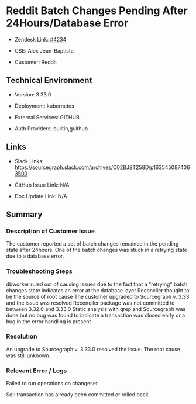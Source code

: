 

# Reddit Batch Changes Pending After 24Hours/Database Error <!-- Ticket Title  Hint: include keywords to make it searchable -->



- Zendesk Link: [#4234](https://sourcegraph.zendesk.com/agent/tickets/4234)

- CSE: Alex Jean-Baptiste

- Customer: Reddit <!-- Redact if this contains personally identifying information -->


<!-- Data populated from integration, speak to Ben Gordon or Michael Bali if not working -->

<!-- During Internal team trial, fill missing data manually (we are waiting for all data to sync) -->



## Technical Environment

- Version: 3.33.0​

- Deployment: kubernetes

- External Services: GITHUB

- Auth Providers: builtin,guithub





## Links
<!-- Data for CSE manual entry -->
- Slack Links: https://sourcegraph.slack.com/archives/C02BJ8T258D/p1635450874063500

- GitHub Issue Link: N/A

- Doc Update Link: N/A



## Summary

### Description of Customer Issue

The customer reported a set of batch changes remained in the pending state after 24hours. One of the batch changes was stuck in a retrying state due to a database error.



### Troubleshooting Steps

dbworker ruled out of causing issues due to the fact that a "retrying" batch changes state indicates an error at the database layer
Reconciler thought to be the source of root cause
The customer upgraded to Sourcegraph v. 3.33 and the issue was resolved
Reconciler package was not committed to between 3.32.0 and 3.33.0
Static analysis with grep and Sourcegraph was done but no bug was found to indicate a transaction was closed early or a bug in the error handling is present 



### Resolution

An upgrade to Sourcegraph v. 3.33.0 resolved the issue. The root cause was still unknown.



### Relevant Error / Logs

<!-- Please redact keys, tokens, and personal identifying information -->

Failed to run operations on changeset

Sql: transaction has already been committed or rolled back


<!-- Once complete, upload a copy to https://github.com/sourcegraph/support-tools-internal/tree/main/resolved-tickets as a .md file -->
<!-- Name the file 4234.md -->
